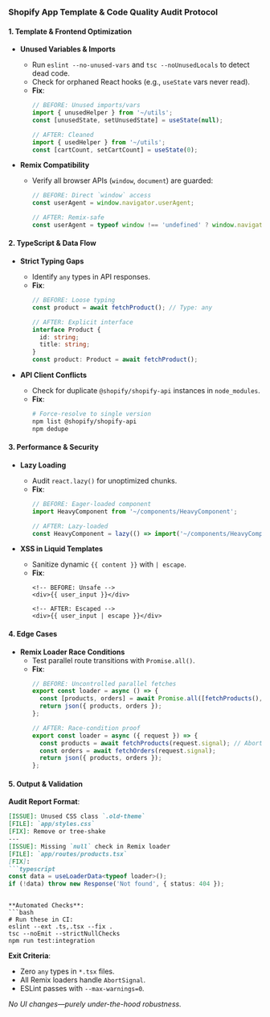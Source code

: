 ### **Shopify App Template & Code Quality Audit Protocol**

#### **1. Template & Frontend Optimization**
- **Unused Variables & Imports**
  - Run `eslint --no-unused-vars` and `tsc --noUnusedLocals` to detect dead code.
  - Check for orphaned React hooks (e.g., `useState` vars never read).
  - **Fix**:
    ```typescript
    // BEFORE: Unused imports/vars
    import { unusedHelper } from '~/utils';
    const [unusedState, setUnusedState] = useState(null);

    // AFTER: Cleaned
    import { usedHelper } from '~/utils';
    const [cartCount, setCartCount] = useState(0);
    ```

- **Remix Compatibility**
  - Verify all browser APIs (`window`, `document`) are guarded:
    ```typescript
    // BEFORE: Direct `window` access
    const userAgent = window.navigator.userAgent;

    // AFTER: Remix-safe
    const userAgent = typeof window !== 'undefined' ? window.navigator.userAgent : 'server';
    ```

#### **2. TypeScript & Data Flow**
- **Strict Typing Gaps**
  - Identify `any` types in API responses.
  - **Fix**:
    ```typescript
    // BEFORE: Loose typing
    const product = await fetchProduct(); // Type: any

    // AFTER: Explicit interface
    interface Product {
      id: string;
      title: string;
    }
    const product: Product = await fetchProduct();
    ```

- **API Client Conflicts**
  - Check for duplicate `@shopify/shopify-api` instances in `node_modules`.
  - **Fix**:
    ```bash
    # Force-resolve to single version
    npm list @shopify/shopify-api
    npm dedupe
    ```

#### **3. Performance & Security**
- **Lazy Loading**
  - Audit `react.lazy()` for unoptimized chunks.
  - **Fix**:
    ```typescript
    // BEFORE: Eager-loaded component
    import HeavyComponent from '~/components/HeavyComponent';

    // AFTER: Lazy-loaded
    const HeavyComponent = lazy(() => import('~/components/HeavyComponent'));
    ```

- **XSS in Liquid Templates**
  - Sanitize dynamic `{{ content }}` with `| escape`.
  - **Fix**:
    ```liquid
    <!-- BEFORE: Unsafe -->
    <div>{{ user_input }}</div>

    <!-- AFTER: Escaped -->
    <div>{{ user_input | escape }}</div>
    ```

#### **4. Edge Cases**
- **Remix Loader Race Conditions**
  - Test parallel route transitions with `Promise.all()`.
  - **Fix**:
    ```typescript
    // BEFORE: Uncontrolled parallel fetches
    export const loader = async () => {
      const [products, orders] = await Promise.all([fetchProducts(), fetchOrders()]);
      return json({ products, orders });
    };

    // AFTER: Race-condition proof
    export const loader = async ({ request }) => {
      const products = await fetchProducts(request.signal); // Abortable
      const orders = await fetchOrders(request.signal);
      return json({ products, orders });
    };
    ```

#### **5. Output & Validation**
**Audit Report Format**:
```markdown
[ISSUE]: Unused CSS class `.old-theme`
[FILE]: `app/styles.css`
[FIX]: Remove or tree-shake
---
[ISSUE]: Missing `null` check in Remix loader
[FILE]: `app/routes/products.tsx`
[FIX]:
```typescript
const data = useLoaderData<typeof loader>();
if (!data) throw new Response('Not found', { status: 404 });
```
```

**Automated Checks**:
```bash
# Run these in CI:
eslint --ext .ts,.tsx --fix .
tsc --noEmit --strictNullChecks
npm run test:integration
```

**Exit Criteria**:
- Zero `any` types in `*.tsx` files.
- All Remix loaders handle `AbortSignal`.
- ESLint passes with `--max-warnings=0`.

*No UI changes—purely under-the-hood robustness.*